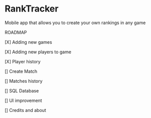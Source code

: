 # RankTracker
Mobile app that allows you to create your own rankings in any game

ROADMAP

[X] Adding new games

[X] Adding new players to game

[X] Player history

[] Create Match

[] Matches history

[] SQL Database

[] UI improvement

[] Credits and about

